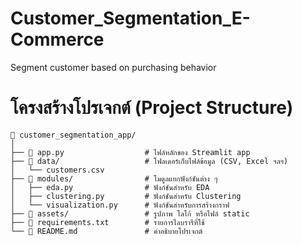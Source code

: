 # Customer_Segmentation_E-Commerce
Segment customer based on purchasing behavior

# โครงสร้างโปรเจกต์ (Project Structure)
```plaintext
📁 customer_segmentation_app/
│
├── 📄 app.py                  # ไฟล์หลักของ Streamlit app
├── 📁 data/                   # โฟลเดอร์เก็บไฟล์ข้อมูล (CSV, Excel ฯลฯ)
│   └── customers.csv
├── 📁 modules/                # โมดูลแยกฟังก์ชันต่าง ๆ
│   ├── eda.py                # ฟังก์ชันสำหรับ EDA
│   ├── clustering.py         # ฟังก์ชันสำหรับ Clustering
│   └── visualization.py      # ฟังก์ชันสำหรับการสร้างกราฟ
├── 📁 assets/                 # รูปภาพ โลโก้ หรือไฟล์ static
├── 📄 requirements.txt        # รายการไลบรารีที่ใช้
└── 📄 README.md               # คำอธิบายโปรเจกต์              
```
